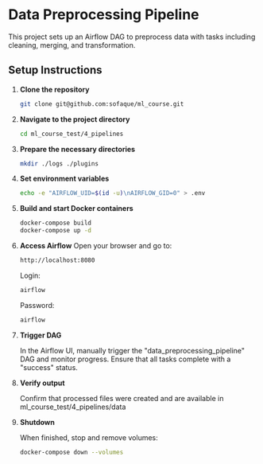 # Data Preprocessing Pipeline

This project sets up an Airflow DAG to preprocess data with tasks including cleaning, merging, and transformation. 

## Setup Instructions

1. **Clone the repository**
   ```bash
   git clone git@github.com:sofaque/ml_course.git

2. **Navigate to the project directory**
   ```bash
   cd ml_course_test/4_pipelines

3. **Prepare the necessary directories**
   ```bash
   mkdir ./logs ./plugins

4. **Set environment variables**
   ```bash
   echo -e "AIRFLOW_UID=$(id -u)\nAIRFLOW_GID=0" > .env

5. **Build and start Docker containers**
   ```bash
   docker-compose build
   docker-compose up -d

6. **Access Airflow**
   Open your browser and go to:
   ```bash
   http://localhost:8080
   ```
   Login:
      ```bash
      airflow
      ```
   Password:
      ```bash
      airflow
      ```

8. **Trigger DAG**
   
   In the Airflow UI, manually trigger the "data_preprocessing_pipeline" DAG and monitor progress.
   Ensure that all tasks complete with a "success" status.

9. **Verify output**

    Confirm that processed files were created and are available in
    ml_course_test/4_pipelines/data

9. **Shutdown**

    When finished, stop and remove volumes:
    ```bash
    docker-compose down --volumes
